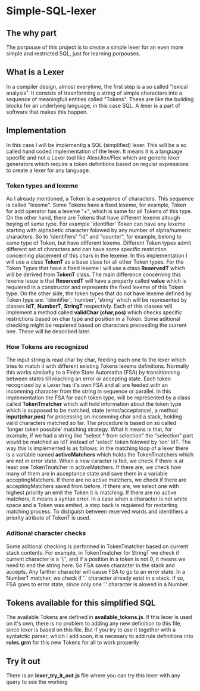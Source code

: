 # Simple-SQL-lexer
## The why part
The porpouse of this project is to create a simple lexer for an even more simple and restricted SQL, just for learning porpouses.
## What is a Lexer
In a compiler design, almost everytime, the first step is a so called "lexical analysis". It consists of trasnforming a string of simple characters into a sequence of meaningfull entities called "Tokens". These are like the building blocks for an underlying language, in this case SQL. A lexer is a part of software that makes this happen.
## Implementation
In this case I will be implementig a SQL (simplified) lexer. This will be a so called hand coded implementation of the lexer. It means it is a language specific and not a Lexer tool like Alex/Jlex/Flex which are generic lexer generators which require a token definitions based on regular expressions to create a lexer for any language.
### Token types and lexeme
As I already mentioned, a Token is a sequence of characters. This sequence is called "lexeme". Some Tokens have a fixed lexeme, for example, Token for add operator has a lexeme "+", which is same for all Tokens of this type. On the other hand, there are Tokens that have different lexeme altough beying of same type. For example 'identifier' Token can have any lexeme starting with alphabetic character folowed by any number of alpha/numeric characters. So to 'identifiers' "id" and "counter", for example, belong to same type of Token, but have different lexeme. 
Different Token types admit different set of characters and can have some specific restriction concerning placement of this chars in the lexeme. In this implementation I will use a class **TokenT** as a base class for all other Token types. For the Token Types that have a fixed lexeme I will use a class **ReservedT** which will be derived from **TokenT** class. The main difference concerning this lexeme issue is that **ReservedT** will have a property called **value** which is requiered in a constructor and represents the fixed lexeme of this Token type. 
On the other side, the token types that do not have lexeme defined by Token type are: 'identifier', 'number', 'string' which will be represented by classes **IdT**, **NumberT**, **StringT** respectivly. Each of this classes will implement a method called **validChar (char,pos)** which checks specific restrictions based on char type and position in a Token. Some aditional checking might be requiered based on characters preceeding the current one. These will be described later.
### How Tokens are recognized
The input string is read char by char, feeding each one to the lexer which tries to match it with different existing Tokens lexems definitions. Normally this works similarlly to a Finite State Automatha (FSA) by transitionning between states till reaching an error or accepting state. Each token recognized by a Lexer has it's own FSA and all are feeded with an incomming character from the string in sequence or parallel. In this implementation the FSA for each token type, will be represented by a class called **TokenTmatcher** which will hold information about the token type which is supposed to be matched, state (error/acceptance), a method **input(char,pos)** for processing an incomming char and a stack, holding valid characters matched so far.
The procedure is based on so called 'longer token possible' matching strategy. What it means is that, for example, if we had a string like "select * from selection" the "selection" part would be matched as IdT instead of 'select' token folowed by 'ion' IdT. The way this is implemented is as follows: in the matching loop of a lexer there is a variable named **activeMatchers** which holds the TokenTmatchers which are not in error state. When a new caracter is fed, we check if there is at least one TokenTmatcher in activeMatchers. If there are, we check how many of them are in acceptance state and save them in a variable acceptingMatchers. If there are no active matchers, we check if there are acceptingMatchers saved from before. If there are, we select one with highest priority an emit the Token it is matching. If there are no active matchers, it means a syntax error. In a case when a character is not white space and a Token was emited, a step back is requiered for restarting matching process.
To distiguish between reserved words and identifiers a priority atribute of TokenT is used.
### Aditional character checks
Some aditional checking is performed in TokenTmatcher based on current stack contents. For example, in TokenTmatcher for StringT we check if current character is a '\\'', and if a position in a token is not 0, it means we need to end the string here. So FSA saves character in the stack and accepts. Any farther character will cause FSA to go to an error state. In a NumberT matcher, we check if '.' character already exist in a stack. If so, FSA goes to error state, since only one '.' character is alowed in a Number.
## Tokens available for this simplified SQL
The available Tokens are defined in **available_tokens.js**. If this lexer is used on it's own, there is no problem to adding any new definition to this file, since lexer is based on this file. But if you try to use it together with a syntatctic parser, which I add soon, it is necesary to add rule definitions into **rules.grm** for this new Tokens for all to work properlly
## Try it out
There is an **lexer_try_it_out.js** file where you can try this lexer with any query to see the working

